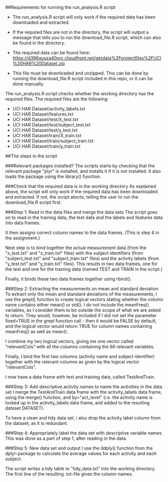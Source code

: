 ##Requirements for running the run_analysis.R script

* The run_analysis.R script will only work if the required data has been downloaded and extracted.

* If the required files are not in the directory, the script will output a message that tells you to run the download_file.R script, which can also be found in the directory.

* The required data can be found here:
https://d396qusza40orc.cloudfront.net/getdata%2Fprojectfiles%2FUCI%20HAR%20Dataset.zip

* This file must be downloaded and unzipped. This can be done by running the download_file.R script included in this repo, or it can be done manually.

The run_analysis.R script checks whether the working directory has the required files. The required files are the following:

- UCI HAR Dataset/activity_labels.txt
- UCI HAR Dataset/features.txt
- UCI HAR Dataset/test/X_test.txt
- UCI HAR Dataset/test/subject_test.txt
- UCI HAR Dataset/test/y_test.txt
- UCI HAR Dataset/train/X_train.txt
- UCI HAR Dataset/train/subject_train.txt
- UCI HAR Dataset/train/y_train.txt

##The steps in the script

###Relevant packages installed?
The scripts starts by checking that the relevant package "plyr" is installed, and installs it if it is not installed. It also loads the package using the library() function.

###Check that the required data is in the working directory
As explained above, the script will only work if the required data has been downloaded and extracted. If not, the script aborts, telling the user to run the download_file.R script first.

###Step 1: Read in the data files and merge the data sets
The script goes on to read in the training data, the test data and the labels and features data into data frames.

It then assigns correct column names to the data frames. (This is step 4 in the assignment.)

Next step is to bind together the actual measurement data (from the "x_test.txt" and "x_train.txt" files) with the subject identifiers (from "subject_test.txt" and "subject_train.txt" files) and the activity labels (from "y_test.txt" and "y_train.txt" files). This results in two data frames, one for the test and one for the training data (named TEST and TRAIN in the script.)

Finally, it binds these two data frames together using rbind().

###Step 2: Extracting the measurements on mean and standard deviation
To extract only the mean and standard deviations of the measurements, I use the grepl() function to create logical vectors stating whether the column name contains either mean() or std(). I do not include the meanFreq() variables, as I consider them to be outside the scope of what we are asked to return. They would, however, be included if I did not set the parameter fixed=TRUE in the grepl function call - then it would be FALSE by default, and the logical vector would return TRUE for column names containing meanFreq() as well as mean(). 

I combine my two logical vectors, giving me one vector called "relevantCols" with all the columns containing the 66 relevant variables.

Finally, I bind the first two columns (activity name and subject identifier) together with the relevant columns as given by the logical vector "relevantCols".

I now have a data frame with test and training data, called TestAndTrain.

###Step 3: Add descriptive activity names to name the activities in the data set
I merge the TestAndTrain data frame with the activity_labels data frame, using the merge() function, and by="act_level" (i.e. the activity name is looked up in the activity_labels data frame, and added to the resulting dataset DATASET).

To have a clean and tidy data set, i also drop the activity label column from the dataset, as it is redundant.

###Step 4: Appropriately label the data set with descriptive variable names
This was done as a part of step 1, after reading in the data.

###Step 5: New data set and output
I use the ddply() function from the dplyr-package to calculate the average values for each activity and each subject.

The script writes a tidy table to "tidy_data.txt" into the working directory.
The first line of the resulting .txt-file gives the column names.